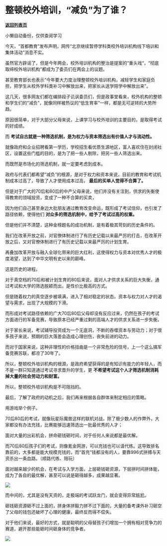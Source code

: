 # 整顿校外培训，“减负”为了谁？

[**返回列表页**](/gzh/政事堂2019)

小懒自动备份，仅供查阅学习

今天，“首都教育”发布声明，网传“北京继续暂停学科类校外培训机构线下培训和集体活动”消息不实。

  

虽然官方辟谣了，但是今年两会，校外培训机构的整治是提案的“重头戏“，“彻底取缔校外培训机构”都成为了委员们在两会上的议题。

  

甚至教育部长也表示“今年要大力度治理整顿校外培训机构，减轻学生和家庭负担，把学生从校外学科类补习中解放出来，把家长从送学陪学中解放出来”。

  

这几天，很多网友们都在编排段子讥讽委员们，但是政事堂看来，校外机构的整顿和学生们的“减负”，就像同样被热议的“低生育率”一样，都是无可逆转的大势所趋。  

  

原因很简单，对于大部分父母来说，上课学习与校外培训的主要目的，是取得考试的好成绩。  

  

而 **考试自古就是一种筛选机制，是为权力与资本筛选出有价值人才与流动性。**

  

就像政府和企业招聘看第一学历，学校招生看优质生源地区，富人喜欢住在封闭社区，设置这些门槛的目的，是为了把一些人剔除，把另一些人筛选出来。  

  

而既然是市场化的筛选机制，就一定要考虑到成本。

  

政府与代表们都希望“减负”的根源，是对于权力和资本来说，目前的教育和考试机制成本过高了，导致了人才使用成本过高， **最后的买单人觉得不合算了。**

  

但是对于广大的70后和80后的中产父母来说，他们并没有关注到，供求的失衡使得教育的领域投资，变成了一种不合算的买卖，

  

因为他们自己甚至身边大批朋友通过教育改变命运，既形成了考试信仰，也引发了路径依赖，使得他们 **对众多的筛选机制中，给予了考试过高的权重。**

  

但是他们并不清楚，这种金榜题名的成功机制，是有着极其苛刻的历史条件的。  

  

我们在改革开放之前，对官僚体制进行了有历史记载以来最严厉的打击，在改革开放之后，又对官僚体制进行了有历史记载以来最严厉的计划生育。

  

再叠加改革开放与融入全球化带来的巨大红利，这使得权力与资本对优秀人才的极度渴望，达到了中华文明有史以来的巅峰。  

  

这是历史的进程。

  

对于真空档的70后和被计划生育的80后来说，面对人才供求关系的巨大失衡，通过考试和大学的筛选脱颖而出，是性价比极高的方式。  

  

但是随着权力的真空逐步被填满，进入了相对稳定的状态，资本与权力对人才的渴望与需求，出现了大规模的下滑。

  

而形成对考试路径依赖的广大70后80后父母却没有反应过来，仍然在孩子的考试方面进行的军备竞赛，导致原本已经严重过剩的高端人才的供求关系进一步失衡。

  

对于家长来说，考试辅导投资成为一个无底洞，不断的吞噬资本与劳动力；对于很多孩子来说，预期的巨大落差会造成心理创伤，丧失前进的动力。

  

而对于国家来说，这种非理性的价格扭曲是一个非常危险的信号，上一个这么搞军备竞赛苏联，都凉了30年了。

  

所以，整顿校外培训机构的根源，是政府希望获得的是有知识有能力的年轻人，而不是一群只知道通过考试寻求晋升的学生，更
**不希望考试这个人才筛选机制消耗掉大量的社会劳动力和财富。**

  

所以，整顿校外培训机构是不可阻挡的。

  

最后，了解了政府的动机之后，我们再来根据各自群体来制定相应的策略。

  

用游戏举个例子。

  

70后80后的考试，就像玩星际魔兽这样的联机对战，除了极少数人的作弊外，大家都没有办法充钱，比赛能够迅速筛选出一批最优秀的人才；

  

面对大量的出彩机会，拼命砸钱砸时间，对于任何人来说都是最优解。  

  

而70后80后孩子们的考试，则像氪金网游，可以充钱也可以请代练。这导致排名靠前的，大多都是能大规模充钱的，而“首充”钱都没有的人，要靠996式拼搏与天资杀出一条血路。（顺路代练、陪玩）

  

面对越来越少的机会，在考试与入学方面，上层砸钱砸资源，下层拼时间拼体能，成为了各自的最优解，甚至可以说是砸得越多，成果越显著。

  

![](https://mmbiz.qpic.cn/mmbiz_jpg/rxhS23yu8cNAibHicZ8CItZy7piaCXKV4JyQFf3iayRaIzRCAA1IjzIlJH1ibkXWX28puRptn9lwRFCzn2Z4xibf81sQ/640?wx_fmt=jpeg)

  

而中间的，尤其是没有天资的，走极端的考试跃龙门，就会变得异常尴尬。

  

砸钱砸资源砸不过上面的，拼身体拼毅力拼不过下面的，大量的备考课外补习砸空了父母的钱包还破坏了心理的健康，最终反而得不偿失。

  

对于他们来说，最好的方式，就是聪明的父母替孩子们增加一个拥有相对竞争力的赛道，避开那些能砸时间砸身体的竞争者。

  

![](https://mmbiz.qpic.cn/mmbiz_jpg/rxhS23yu8cPp0iaKAfe0ZsWfgGcY72o9Nror8TicrtnlDsqzY7y4Kum4fM3X0FMEGlbvm9HvZUiaETSnLt4DHNLbQ/640?wx_fmt=jpeg)

